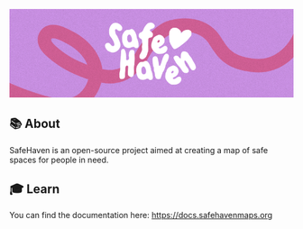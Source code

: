 <p align="center">
<a href="https://safehavenmaps.org">
<img src="/profile/banner.webp" alt="SafeHaven Banner"/>
</a>
</p>

## 📚 About

SafeHaven is an open-source project aimed at creating a map of safe spaces for people in need. 

## 🎓 Learn

You can find the documentation here: https://docs.safehavenmaps.org
